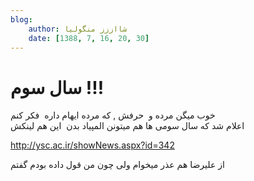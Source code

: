 ```yaml
---
blog:
    author: شااززز منگولیا
    date: [1388, 7, 16, 20, 30]
---
```

# سال سوم !!!

<div class="cnt">
خوب میگن مرده و  حرفش , که مرده ایهام داره  فکر کنم<br/>اعلام شد که سال سومی ها هم میتونن المپیاد بدن  این هم لینکش <p><a href="http://www.ysc.ac.ir/showNews.aspx?id=342" target="_blank" title="باشگاه">http://ysc.ac.ir/showNews.aspx?id=342</a></p>
<p>از علیرضا هم عذر میخوام ولی چون من قول داده بودم گفتم</p>
</div>
